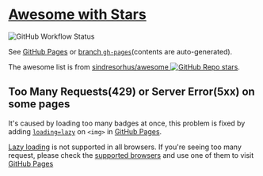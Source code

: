 # [Awesome with Stars](https://yz89122.github.io/awesome-with-stars)

![GitHub Workflow Status](https://img.shields.io/github/workflow/status/yz89122/awesome-with-stars/Update%20Awesome%20List?label=Update)

See [GitHub Pages](https://yz89122.github.io/awesome-with-stars) or [branch `gh-pages`](https://github.com/yz89122/awesome-with-stars/tree/gh-pages#readme)(contents are auto-generated).

The awesome list is from [sindresorhus/awesome ![GitHub Repo stars](https://img.shields.io/github/stars/sindresorhus/awesome?style=social)](https://github.com/sindresorhus/awesome#readme).

## Too Many Requests(429) or Server Error(5xx) on some pages

It's caused by loading too many badges at once, this problem is fixed by adding [`loading=lazy`](https://web.dev/browser-level-image-lazy-loading/) on `<img>` in [GitHub Pages](https://yz89122.github.io/awesome-with-stars).

[Lazy loading](https://web.dev/browser-level-image-lazy-loading/) is not supported in all browsers. If you're seeing too many request, please check the [supported browsers](https://caniuse.com/loading-lazy-attr) and use one of them to visit [GitHub Pages](https://yz89122.github.io/awesome-with-stars)
